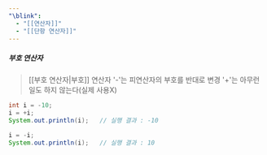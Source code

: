 ```yaml
---
"\blink":
  - "[[연산자]]"
  - "[[단항 연산자]]"
---
```

##### 부호 연산자
>[[부호 연산자|부호]] 연산자
>'-'는 피연산자의 부호를 반대로 변경
>'+'는 아무런 일도 하지 않는다(실제 사용X)
```java
int i = -10;
i = +i;
System.out.println(i);   // 실행 결과 : -10

i = -i;
System.out.println(i);   // 실행 결과 : 10
```